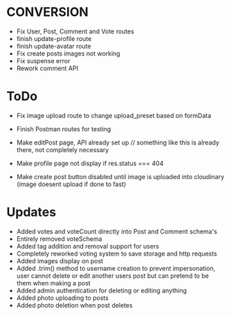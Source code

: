 # CONVERSION
- Fix User, Post, Comment and Vote routes
- finish update-profile route
- finish update-avatar route
- Fix create posts images not working
- Fix suspense error
- Rework comment API


# ToDo
- Fix image upload route to change upload_preset based on formData 
- Finish Postman routes for testing
- Make editPost page, API already set up // something like this is already there, not completely necessary

- Make profile page not display if res.status === 404
- Make create post button disabled until image is uploaded into cloudinary (image doesent upload if done to fast)

# Updates
- Added votes and voteCount directly into Post and Comment schema's
- Entirely removed voteSchema
- Added tag addition and removal support for users 
- Completely reworked voting system to save storage and http requests 
- Added images display on post
- Added .trim() method to username creation to prevent impersonation, user cannot delete or edit another users post but can pretend to be them when making a post
- Added admin authentication for deleting or editing anything
- Added photo uploading to posts
- Added photo deletion when post deletes
